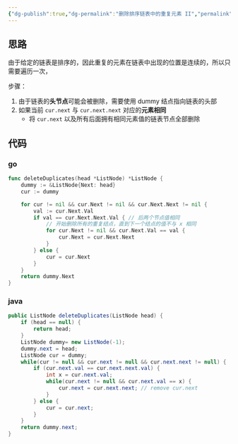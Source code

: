 ```yaml
---
{"dg-publish":true,"dg-permalink":"删除排序链表中的重复元素 II","permalink":"/删除排序链表中的重复元素 II/","title":"删除排序链表中的重复元素 II","tags":["链表","双指针"]}
---
```



## 思路

由于给定的链表是排序的，因此重复的元素在链表中出现的位置是连续的，所以只需要遍历一次，

步骤：
1. 由于链表的**头节点**可能会被删除，需要使用 dummy 结点指向链表的头部
2. 如果当前 `cur.next` 与 `cur.next.next` 对应的**元素相同**
	- 将 `cur.next` 以及所有后面拥有相同元素值的链表节点全部删除

## 代码

### go

```go
func deleteDuplicates(head *ListNode) *ListNode {
	dummy := &ListNode{Next: head}
	cur := dummy

	for cur != nil && cur.Next != nil && cur.Next.Next != nil {
		val := cur.Next.Val
		if val == cur.Next.Next.Val { // 后两个节点值相同
			// 开始删除所有的重复结点，直到下一个结点的值不与 x 相同
			for cur.Next != nil && cur.Next.Val == val {
				cur.Next = cur.Next.Next
			}
		} else {
			cur = cur.Next
		}
	}
	return dummy.Next
}
```

### java

```java
public ListNode deleteDuplicates(ListNode head) {
    if (head == null) {
        return head;
    }
    ListNode dummy= new ListNode(-1);
    dummy.next = head;
    ListNode cur = dummy;
    while(cur != null && cur.next != null && cur.next.next != null) {
        if (cur.next.val == cur.next.next.val) {
            int x = cur.next.val;
            while(cur.next != null && cur.next.val == x) {
                cur.next = cur.next.next; // remove cur.next
            }
        } else {
            cur = cur.next;
        }
    }
    return dummy.next;
}
```